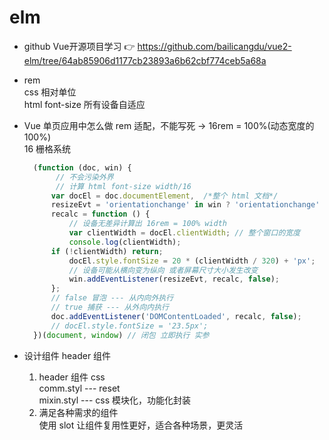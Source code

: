 # elm  
- github Vue开源项目学习 👉 https://github.com/bailicangdu/vue2-elm/tree/64ab85906d1177cb23893a6b62cbf774ceb5a68a

- rem  
  css 相对单位  
  html font-size 所有设备自适应  

- Vue 单页应用中怎么做 rem 适配，不能写死 -> 16rem = 100%(动态宽度的100%)  
  16 栅格系统  
  ```js
    (function (doc, win) {
         // 不会污染外界  
         // 计算 html font-size width/16
        var docEl = doc.documentElement,  /*整个 html 文档*/
        resizeEvt = 'orientationchange' in win ? 'orientationchange' : 'resize',
        recalc = function () {
            // 设备无差异计算出 16rem = 100% width 
            var clientWidth = docEl.clientWidth; // 整个窗口的宽度
            console.log(clientWidth);
        if (!clientWidth) return;
            docEl.style.fontSize = 20 * (clientWidth / 320) + 'px';
            // 设备可能从横向变为纵向 或者屏幕尺寸大小发生改变
            win.addEventListener(resizeEvt, recalc, false);
        };
        // false 冒泡 --- 从内向外执行
        // true 捕获 --- 从外向内执行
        doc.addEventListener('DOMContentLoaded', recalc, false);
        // docEl.style.fontSize = '23.5px';
    })(document, window) // 闭包 立即执行 实参
  ```

- 设计组件 header 组件  
  1. header 组件 css  
     comm.styl --- reset  
     mixin.styl --- css 模块化，功能化封装  
  2. 满足各种需求的组件  
     使用 slot 让组件复用性更好，适合各种场景，更灵活  
  